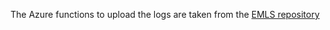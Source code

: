 The Azure functions to upload the logs are taken from the [EMLS repository](https://github.com/Azure-Samples/iotedge-logging-and-monitoring-solution)